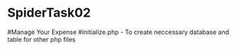 # SpiderTask02
#Manage Your Expense
#initialize.php - To create neccessary database and table for other php files
